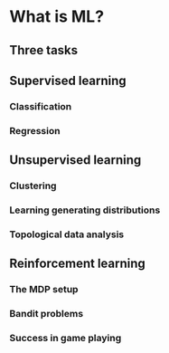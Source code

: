 # What is ML?

## Three tasks

## Supervised learning

### Classification

### Regression

## Unsupervised learning

### Clustering

### Learning generating distributions

### Topological data analysis

## Reinforcement learning

### The MDP setup

### Bandit problems

### Success in game playing
